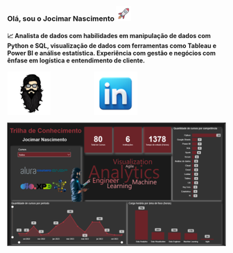 ### Olá, sou o Jocimar Nascimento <img src="https://github.com/njocimar28/enem_2022/blob/1eb9c9a9c1e8e811d8aa3158bec1b38fb3f077dc/imagem/icons8-rocket-100.png" width="35">






#### 📈 Analista de dados com habilidades em manipulação de dados com Python e SQL, visualização de dados com ferramentas como Tableau e Power BI e análise estatística. Experiência com gestão e negócios com ênfase em logística e entendimento de cliente.
<img src="https://github.com/njocimar28/enem_2022/blob/1eb9c9a9c1e8e811d8aa3158bec1b38fb3f077dc/imagem/_13ba3fdf-30c0-4626-a304-af20eb6f0b90-removebg-preview.png" width="100"><img width="100">[<img src="https://github.com/njocimar28/enem_2022/blob/1eb9c9a9c1e8e811d8aa3158bec1b38fb3f077dc/imagem/icons8-linkedin-94.png" width="100">](https://www.linkedin.com/in/jocimar-nascimento-501457253/)



[![Descrição da Imagem](https://raw.githubusercontent.com/njocimar28/njocimar28/b4f625c48f36c14481bb3147edfbf93c000c31b8/Cursos.png)](https://app.powerbi.com/view?r=eyJrIjoiOWQzMWM3OTktNmQ4Ny00ZGQ1LWE5MWMtYTg1N2Q2OTA4Y2Q0IiwidCI6IjA3ZTQzMGE0LTk3ZmEtNDQ3Yy1hZmI4LWY3MWYxOTQzNWE3ZCJ9)




